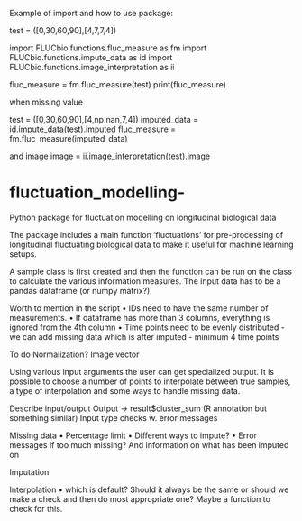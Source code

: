 

Example of import and how to use package:

test = ([0,30,60,90],[4,7,7,4])

import FLUCbio.functions.fluc_measure as fm
import FLUCbio.functions.impute_data as id
import FLUCbio.functions.image_interpretation as ii



fluc_measure = fm.fluc_measure(test)
print(fluc_measure)

 when missing value

test = ([0,30,60,90],[4,np.nan,7,4])
imputed_data = id.impute_data(test).imputed
fluc_measure = fm.fluc_measure(imputed_data)

 and image 
image = ii.image_interpretation(test).image



# fluctuation_modelling-
Python package for fluctuation modelling on longitudinal biological data

The package includes a main function ‘fluctuations’ for pre-processing of longitudinal fluctuating biological data to make it useful for machine learning setups. 

A sample class is first created and then the function can be
run on the class to calculate the various information
measures. The input data has to be a pandas dataframe (or
numpy matrix?).


Worth to mention in the script
•	IDs need to have the same number of measurements.
•	If dataframe has more than 3 columns, everything is ignored from the 4th column
•	Time points need to be evenly distributed - we can add missing data which is after imputed - minimum 4 time points

To do
Normalization? Image vector

Using various input arguments the user can get specialized
output. It is possible to choose a number of points to
interpolate between true samples, a type of interpolation
and some ways to handle missing data. 

Describe input/output
Output  → result$cluster_sum  (R annotation but something similar)
Input type checks w. error messages

Missing data 
•	Percentage limit 
•	Different ways to impute?
•	Error messages if too much missing? And information on what has been imputed on

Imputation

Interpolation
•	which is default? Should it always be the same or should we make a check and then do most appropriate one? Maybe a function to check for this.

